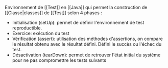 Environnement de [[Test]] en [[Java]] qui permet la construction de [[Classe|classes]] de [[Test]] selon 4 phases :
- Initialisation (setUp): permet de définir l'environnement de test reproductible. 
- Exercice: exécution du test 
- Vérification (assert): utilisation des méthodes d'assertions, on compare le résultat obtenu avec le résultat défini. Défini le succès ou l'échec du test.  
- Désactivation (tearDown): permet de retrouver l'état initial du système pour ne pas compromettre les tests suivants